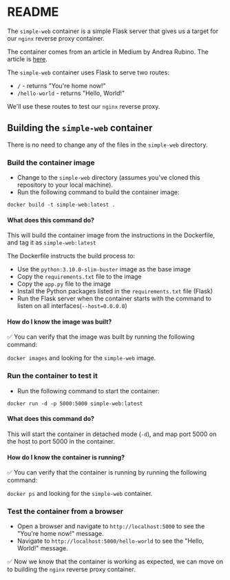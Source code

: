 # README

The `simple-web` container is a simple Flask server that gives us a target for our `nginx` reverse proxy container.

The container comes from an article in Medium by Andrea Rubino. The article is [here](https://medium.com/@andrearubino/deploy-a-flask-app-with-nginx-and-gunicorn-inside-docker-62b26dc0e15a).

The `simple-web` container uses Flask to serve two routes:
- `/` - returns "You're home now!"
- `/hello-world` - returns "Hello, World!"

We'll use these routes to test our `nginx` reverse proxy.


## Building the `simple-web` container

There is no need to change any of the files in the `simple-web` directory. 

### Build the container image

- Change to the `simple-web` directory (assumes you've cloned this repository to your local machine).
- Run the following command to build the container image:

```docker build -t simple-web:latest .```

#### What does this command do?

This will build the container image from the instructions in the Dockerfile, and tag it as `simple-web:latest`

The Dockerfile instructs the build process to:
- Use the `python:3.10.0-slim-buster` image as the base image
- Copy the `requirements.txt` file to the image
- Copy the `app.py` file to the image
- Install the Python packages listed in the `requirements.txt` file (Flask)
- Run the Flask server when the container starts with the command to listen on all interfaces(`--host=0.0.0.0`)

#### How do I know the image was built?

:white_check_mark: You can verify that the image was built by running the following command:

```docker images``` and looking for the `simple-web` image.

### Run the container to test it

- Run the following command to start the container:

```docker run -d -p 5000:5000 simple-web:latest```

#### What does this command do?

This will start the container in detached mode (`-d`), and map port 5000 on the host to port 5000 in the container.

#### How do I know the container is running?

:white_check_mark: You can verify that the container is running by running the following command:

```docker ps``` and looking for the `simple-web` container.

### Test the container from a browser

- Open a browser and navigate to `http://localhost:5000` to see the "You're home now!" message.
- Navigate to `http://localhost:5000/hello-world` to see the "Hello, World!" message.

:white_check_mark: Now we know that the container is working as expected, we can move on to building the `nginx` reverse proxy container.


